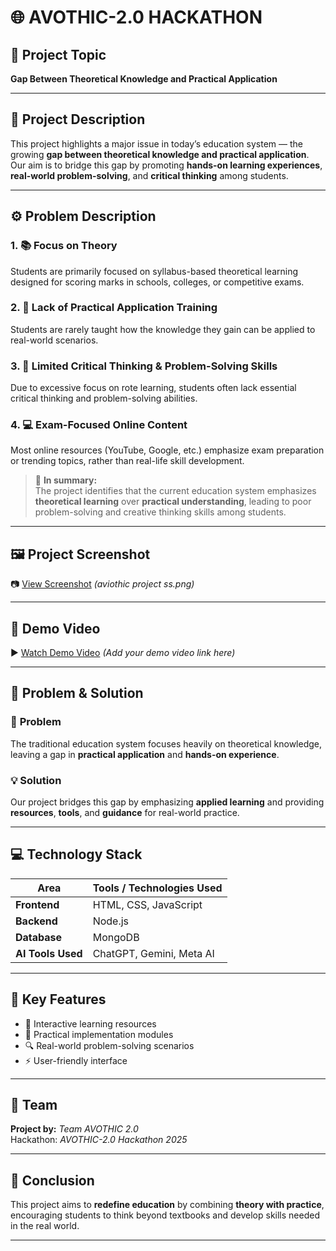 # 🌐 AVOTHIC-2.0 HACKATHON

## 🎯 **Project Topic**
**Gap Between Theoretical Knowledge and Practical Application**

---

## 🧠 **Project Description**
This project highlights a major issue in today’s education system — the growing **gap between theoretical knowledge and practical application**.  
Our aim is to bridge this gap by promoting **hands-on learning experiences**, **real-world problem-solving**, and **critical thinking** among students.

---

## ⚙️ **Problem Description**

### 1. 📚 Focus on Theory  
Students are primarily focused on syllabus-based theoretical learning designed for scoring marks in schools, colleges, or competitive exams.

### 2. 🧩 Lack of Practical Application Training  
Students are rarely taught how the knowledge they gain can be applied to real-world scenarios.

### 3. 💭 Limited Critical Thinking & Problem-Solving Skills  
Due to excessive focus on rote learning, students often lack essential critical thinking and problem-solving abilities.

### 4. 💻 Exam-Focused Online Content  
Most online resources (YouTube, Google, etc.) emphasize exam preparation or trending topics, rather than real-life skill development.

> 🧾 **In summary:**  
> The project identifies that the current education system emphasizes **theoretical learning** over **practical understanding**, leading to poor problem-solving and creative thinking skills among students.

---

## 🖼️ **Project Screenshot**
📷 [View Screenshot](#) *(aviothic project ss.png)*

---

## 🎥 **Demo Video**
▶️ [Watch Demo Video](#) *(Add your demo video link here)*

---

## 🧩 **Problem & Solution**

### 🧨 **Problem**
The traditional education system focuses heavily on theoretical knowledge, leaving a gap in **practical application** and **hands-on experience**.

### 💡 **Solution**
Our project bridges this gap by emphasizing **applied learning** and providing **resources**, **tools**, and **guidance** for real-world practice.

---

## 💻 **Technology Stack**

| Area | Tools / Technologies Used |
|------|----------------------------|
| **Frontend** | HTML, CSS, JavaScript |
| **Backend** | Node.js |
| **Database** | MongoDB |
| **AI Tools Used** | ChatGPT, Gemini, Meta AI |

---

## 🚀 **Key Features**
- 📖 Interactive learning resources  
- 🧠 Practical implementation modules  
- 🔍 Real-world problem-solving scenarios  
- ⚡ User-friendly interface  

---

## 👥 **Team**
**Project by:** *Team AVOTHIC 2.0*  
Hackathon: *AVOTHIC-2.0 Hackathon 2025*

---

## 🏁 **Conclusion**
This project aims to **redefine education** by combining **theory with practice**, encouraging students to think beyond textbooks and develop skills needed in the real world.

---
